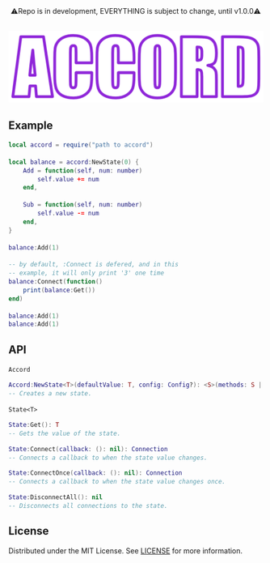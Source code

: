 <div align="center">⚠️Repo is in development, EVERYTHING is subject to change, until v1.0.0⚠️</div>
<br>

<p align="center" width="100%">
    <img src="./assets/logo.png">
</p>

## Example
```lua
local accord = require("path to accord")

local balance = accord:NewState(0) {
    Add = function(self, num: number)
        self.value += num
    end,

    Sub = function(self, num: number)
        self.value -= num
    end,
}

balance:Add(1)

-- by default, :Connect is defered, and in this
-- example, it will only print '3' one time
balance:Connect(function()
    print(balance:Get())
end)

balance:Add(1)
balance:Add(1)
```

## API

`Accord`
```lua
Accord:NewState<T>(defaultValue: T, config: Config?): <S>(methods: S | Methods<T>) -> State<T> & S
-- Creates a new state.
```

`State<T>`
```lua
State:Get(): T
-- Gets the value of the state.
```
```lua
State:Connect(callback: (): nil): Connection
-- Connects a callback to when the state value changes.
```
```lua
State:ConnectOnce(callback: (): nil): Connection
-- Connects a callback to when the state value changes once.
```
```lua
State:DisconnectAll(): nil
-- Disconnects all connections to the state.
```

## License

Distributed under the MIT License. See [LICENSE](./LICENSE) for more information.